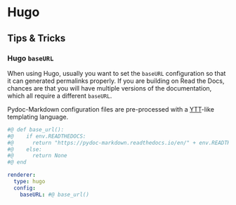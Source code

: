 # Hugo

## Tips & Tricks

### Hugo `baseURL`

When using Hugo, usually you want to set the `baseURL` configuration so that it can generated
permalinks properly. If you are building on Read the Docs, chances are that you will have
multiple versions of the documentation, which all require a different `baseURL`.

Pydoc-Markdown configuration files are pre-processed with a [YTT][]-like templating language.

  [YTT]: https://get-ytt.io/

```yml
#@ def base_url():
#@    if env.READTHEDOCS:
#@      return "https://pydoc-markdown.readthedocs.io/en/" + env.READTHEDOCS_VERSION + "/"
#@    else:
#@      return None
#@ end

renderer:
  type: hugo
  config:
    baseURL: #@ base_url()
```
